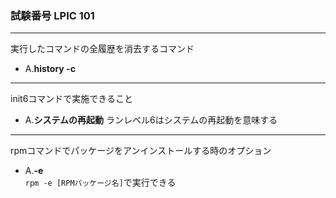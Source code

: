 ### 試験番号 LPIC 101

---
実行したコマンドの全履歴を消去するコマンド

- A.**history -c**

---
init6コマンドで実施できること

- A.**システムの再起動**
ランレベル6はシステムの再起動を意味する

---
rpmコマンドでパッケージをアンインストールする時のオプション

- A.**-e**  
`rpm -e [RPMパッケージ名]`で実行できる
